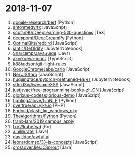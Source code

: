 # 2018-11-07

1. [google-research/bert](https://github.com/google-research/bert "TensorFlow code and pre-trained models for BERT") [Python]
2. [antonmedv/fx](https://github.com/antonmedv/fx "Command-line JSON processing tool 🔥") [JavaScript]
3. [scutan90/DeepLearning-500-questions](https://github.com/scutan90/DeepLearning-500-questions "深度学习500问，以问答形式对常用的概率知识、线性代数、机器学习、深度学习、计算机视觉等热点问题进行阐述，以帮助自己及有需要的读者。 全书分为15个章节，近20万字。由于水平有限，书中不妥之处恳请广大读者批评指正。 未完待续............ 如有意合作，联系scutjy2015@163.com 版权所有，违权必究 Tan 2018.06") [TeX]
4. [deeppomf/DeepCreamPy](https://github.com/deeppomf/DeepCreamPy "Decensoring Hentai with Deep Neural Networks") [Python]
5. [OptimalBits/redbird](https://github.com/OptimalBits/redbird "A modern reverse proxy for node") [JavaScript]
6. [jantic/DeOldify](https://github.com/jantic/DeOldify "A Deep Learning based project for colorizing and restoring old images") [JupyterNotebook]
7. [Snailclimb/JavaGuide](https://github.com/Snailclimb/JavaGuide "【Java学习+面试指南】 一份涵盖大部分Java程序员所需要掌握的核心知识。") [Java]
8. [akveo/eva-icons](https://github.com/akveo/eva-icons "A pack of more than 480 beautifully crafted Open Source icons. SVG, Sketch, Web Font and Animations support.") [TypeScript]
9. [k88hudson/git-flight-rules](https://github.com/k88hudson/git-flight-rules "Flight rules for git") 
10. [GoogleChromeLabs/carlo](https://github.com/GoogleChromeLabs/carlo "Web rendering surface for Node applications") [JavaScript]
11. [NervJS/taro](https://github.com/NervJS/taro "多端统一开发框架，支持用 React 的开发方式编写一次代码，生成能运行在微信小程序/百度智能小程序/支付宝小程序、H5、React Native 等的应用。") [JavaScript]
12. [huggingface/pytorch-pretrained-BERT](https://github.com/huggingface/pytorch-pretrained-BERT "PyTorch version of Google AI's BERT model with script to load Google's pre-trained models") [JupyterNotebook]
13. [s0md3v/AwesomeXSS](https://github.com/s0md3v/AwesomeXSS "Awesome XSS stuff") [JavaScript]
14. [justjavac/free-programming-books-zh_CN](https://github.com/justjavac/free-programming-books-zh_CN "📚 免费的计算机编程类中文书籍，欢迎投稿") [JavaScript]
15. [glorious-codes/glorious-demo](https://github.com/glorious-codes/glorious-demo "The easiest way to demonstrate your code in action.") [JavaScript]
16. [fighting41love/funNLP](https://github.com/fighting41love/funNLP "中英文敏感词、语言检测、中外手机/电话归属地/运营商查询、名字推断性别、手机号抽取、身份证抽取、邮箱抽取、中日文人名库、中文缩写库、拆字词典、词汇情感值、停用词、反动词表、暴恐词表、繁简体转换、英文模拟中文发音、汪峰歌词生成器、职业名称词库、同义词库、反义词库、否定词库、汽车品牌&零件词库、时间抽取、连续英文切割、中文词向量大全、公司名字大全、古诗词库、IT词库、财经词库、成语词库、地名词库、历史名人词库、诗词词库、医学词库、饮食词库、法律词库、汽车词库、动物词库、中文聊天语料。") [Python]
17. [overtrue/api.yike.io](https://github.com/overtrue/api.yike.io "一刻社区后端 API 源码") [PHP]
18. [Fndroid/clash_for_windows_pkg](https://github.com/Fndroid/clash_for_windows_pkg "A Windows GUI for Clash") 
19. [TheAlgorithms/Python](https://github.com/TheAlgorithms/Python "All Algorithms implemented in Python") [Python]
20. [frank-lam/2019_campus_apply](https://github.com/frank-lam/2019_campus_apply "🚀 Full Stack Developer Tutorial，后台技术栈/全栈开发/架构师之路，秋招/春招/校招/面试。 from zero to hero.") 
21. [txn2/kubefwd](https://github.com/txn2/kubefwd "Bulk port forwarding Kubernetes services for local development.") [Go]
22. [ainilili/ratel](https://github.com/ainilili/ratel "A fighting landlord program that can be played on the command line") [Java]
23. [daviddao/awful-ai](https://github.com/daviddao/awful-ai "😈Awful AI is a curated list to track current scary usages of AI - hoping to raise awareness") 
24. [leonardomso/33-js-concepts](https://github.com/leonardomso/33-js-concepts "📜 33 concepts every JavaScript developer should know.") [JavaScript]
25. [crossoverJie/JCSprout](https://github.com/crossoverJie/JCSprout "👨‍🎓 Java Core Sprout : basic, concurrent, algorithm") [Java]
